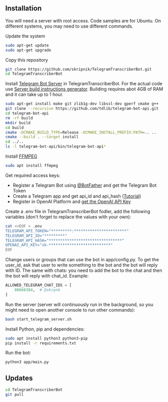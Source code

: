 ## Installation

You will need a server with root access. Code samples are for Ubuntu. On different systems, you may need to use
different commands.

Update the system

```bash
sudo apt-get update
sudo apt-get upgrade
```

Copy this repository

```bash
git clone https://github.com/skripnik/TelegramTranscriberBot.git
cd TelegramTranscriberBot
```

Install [Telegram Bot Server](https://github.com/tdlib/telegram-bot-api) in TelegramTranscriberBot. For the actual code
use [Server build instructions generator](https://tdlib.github.io/telegram-bot-api/build.html). Building requires abot
4GB of RAM and it can take up to 1 hour.

```bash
sudo apt-get install make git zlib1g-dev libssl-dev gperf cmake g++
git clone --recursive https://github.com/tdlib/telegram-bot-api.git
cd telegram-bot-api
rm -rf build
mkdir build
cd build
cmake -DCMAKE_BUILD_TYPE=Release -DCMAKE_INSTALL_PREFIX:PATH=.. ..
cmake --build . --target install
cd ../..
ls -l telegram-bot-api/bin/telegram-bot-api*
```

Install [FFMPEG](https://www.ffmpeg.org/)

```bash
sudo apt install ffmpeg
```

Get required access keys:

- Register a Telegram Bot using [@BotFather](https://t.me/botfather) and get the Telegram Bot Token
- Create a Telegram app and get api_id and api_hash ([Tutorial](https://core.telegram.org/api/obtaining_api_id))
- Register in OpenAI Platform
  and [get the OpenAI API Key](https://help.openai.com/en/articles/4936850-where-do-i-find-my-secret-api-key)

Create a .env file in TelegramTranscriberBot fodler, add the following variables (don't forget to replace the values
with your own):

```bash
cat <<EOF > .env
TELEGRAM_API_TOKEN="*********:***********************"
TELEGRAM_API_ID="*********"
TELEGRAM_API_HASH="********************************"
OPENAI_API_KEY="sk-***************************"
EOF
```

Change users or groups that can use the bot in app/config.py. To get the user_id, ask that user to write something to
the bot and the bot will reply with ID. The same with chats: you need to add the bot to the chat and then the bot will
reply with chat_id.
Example:

```python 
ALLOWED_TELEGRAM_CHAT_IDS = [
    80660384,  # @skrpnk
]
```

Run the server (server will continuously run in the background, so you might need to open another console to run other
commands):

```bash
bash start_telegram_server.sh
```

Install Python, pip and dependencies:

```bash
sudo apt install python3 python3-pip
pip install -r requirements.txt
```

Run the bot:

```bash
python3 app/main.py
```

## Updates

```bash
cd TelegramTranscriberBot
git pull
```